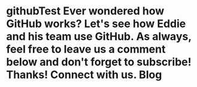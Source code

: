 # githubTest Ever wondered how GitHub works? Let's see how Eddie and his team use GitHub. As always, feel free to leave us a comment below and don't forget to subscribe! Thanks! Connect with us. Blog
